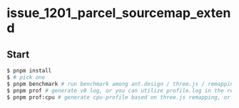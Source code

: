 # issue_1201_parcel_sourcemap_extend

## Start

```bash
$ pnpm install
$ # pick one
$ pnpm benchmark # run benchmark among ant.design / three.js / remapping(this repo)
$ pnpm prof # generate v8 log, or you can utilize profile.log in the repo
$ pnpm prof:cpu # generate cpu-profile based on three.js remapping, or you can utilize cpuprofile in the repo
```
